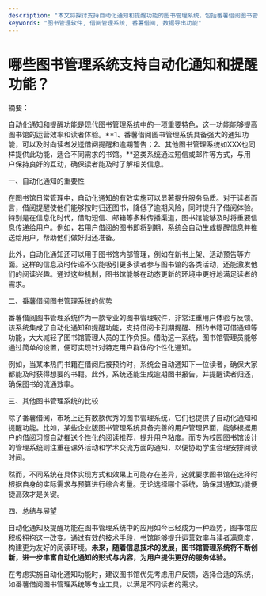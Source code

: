 ```yaml
---
description: "本文将探讨支持自动化通知和提醒功能的图书管理系统，包括番薯借阅图书管理系统等解决方案，帮助图书馆高效管理借阅服务。"
keywords: "图书管理软件, 借阅管理系统, 番薯借阅, 数据导出功能"
---
```

# 哪些图书管理系统支持自动化通知和提醒功能？

摘要：

自动化通知和提醒功能是现代图书管理系统中的一项重要特色，这一功能能够提高图书馆的运营效率和读者体验。**1、番薯借阅图书管理系统具备强大的通知功能，可以及时向读者发送借阅提醒和逾期警告；2、其他图书管理系统如XXX也同样提供此功能，适合不同需求的书馆。**这类系统通过短信或邮件等方式，与用户保持良好的互动，确保读者能及时了解相关信息。

一、自动化通知的重要性

在图书馆日常管理中，自动化通知的有效实施可以显著提升服务品质。对于读者而言，借阅提醒使他们能够按时归还图书，降低了逾期风险，同时提升了借阅体验。特别是在信息化时代，借助短信、邮箱等多种传播渠道，图书馆能够及时将重要信息传递给用户。例如，若用户借阅的图书即将到期，系统会自动生成提醒信息并推送给用户，帮助他们做好归还准备。

此外，自动化通知还可以用于图书馆内部管理，例如在新书上架、活动预告等方面。这样的信息及时传递不仅能吸引更多读者参与图书馆的各类活动，还能激发他们的阅读兴趣。通过这些机制，图书馆能够在动态更新的环境中更好地满足读者的需求。

二、番薯借阅图书管理系统的优势

番薯借阅图书管理系统作为一款专业的图书管理软件，非常注重用户体验与反馈。该系统集成了自动化通知和提醒功能，支持借阅卡到期提醒、预约书籍可借通知等功能，大大减轻了图书馆管理人员的工作负担。借助这一系统，图书馆管理员能够通过简单的设置，便可实现针对特定用户群体的个性化通知。

例如，当某本热门书籍在借阅后被预约时，系统会自动通知下一位读者，确保大家都能及时获得想要的书籍。此外，系统还能生成逾期图书报告，并提醒读者归还，确保图书的流通效率。

三、其他图书管理系统的比较

除了番薯借阅，市场上还有数款优秀的图书管理系统，它们也提供了自动化通知和提醒功能。比如，某些企业版图书管理系统具备完善的用户管理界面，能够根据用户的借阅习惯自动推送个性化的阅读推荐，提升用户粘度。而专为校园图书馆设计的管理系统则注重在课外活动和学术交流方面的通知，以便协助学生合理安排阅读时间。

然而，不同系统在具体实现方式和效果上可能存在差异，这就要求图书馆在选择时根据自身的实际需求与预算进行综合考量。无论选择哪个系统，确保其通知功能便捷高效才是关键。

四、总结与展望

自动化通知及提醒功能在图书管理系统中的应用如今已经成为一种趋势，图书馆应积极拥抱这一改变。通过有效的技术手段，书馆能够提升运营效率与读者满意度，构建更为友好的阅读环境。**未来，随着信息技术的发展，图书馆管理系统将不断创新，进一步丰富自动化通知的形式与内容，为用户提供更好的服务体验。**

在考虑实施自动化通知功能时，建议图书馆优先考虑用户反馈，选择合适的系统，如番薯借阅图书管理系统等专业工具，以满足不同读者的需求。
